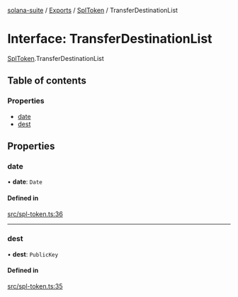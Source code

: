 [solana-suite](../README.md) / [Exports](../modules.md) / [SplToken](../modules/SplToken.md) / TransferDestinationList

# Interface: TransferDestinationList

[SplToken](../modules/SplToken.md).TransferDestinationList

## Table of contents

### Properties

- [date](SplToken.TransferDestinationList.md#date)
- [dest](SplToken.TransferDestinationList.md#dest)

## Properties

### date

• **date**: `Date`

#### Defined in

[src/spl-token.ts:36](https://github.com/fukaoi/solana-suite/blob/de2b092/src/spl-token.ts#L36)

___

### dest

• **dest**: `PublicKey`

#### Defined in

[src/spl-token.ts:35](https://github.com/fukaoi/solana-suite/blob/de2b092/src/spl-token.ts#L35)
